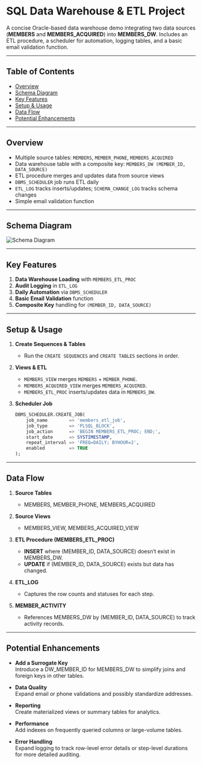 # SQL Data Warehouse & ETL Project

A concise Oracle-based data warehouse demo integrating two data sources (**MEMBERS** and **MEMBERS_ACQUIRED**) into **MEMBERS_DW**. Includes an ETL procedure, a scheduler for automation, logging tables, and a basic email validation function.

---

## Table of Contents
- [Overview](#overview)
- [Schema Diagram](#schema-diagram)
- [Key Features](#key-features)
- [Setup & Usage](#setup--usage)
- [Data Flow](#data-flow)
- [Potential Enhancements](#potential-enhancements)

---

## Overview
- Multiple source tables: `MEMBERS`, `MEMBER_PHONE`, `MEMBERS_ACQUIRED`
- Data warehouse table with a composite key: `MEMBERS_DW (MEMBER_ID, DATA_SOURCE)`
- ETL procedure merges and updates data from source views
- `DBMS_SCHEDULER` job runs ETL daily
- `ETL_LOG` tracks inserts/updates; `SCHEMA_CHANGE_LOG` tracks schema changes
- Simple email validation function

---

## Schema Diagram

![Schema Diagram](saifa18/ETL_Member_SQL_Project/ETL-Schema.png)



---

## Key Features
1. **Data Warehouse Loading** with `MEMBERS_ETL_PROC`
2. **Audit Logging** in `ETL_LOG`
3. **Daily Automation** via `DBMS_SCHEDULER`
4. **Basic Email Validation** function
5. **Composite Key** handling for `(MEMBER_ID, DATA_SOURCE)`

---

## Setup & Usage

1. **Create Sequences & Tables**  
   - Run the `CREATE SEQUENCES` and `CREATE TABLES` sections in order.

2. **Views & ETL**  
   - `MEMBERS_VIEW` merges `MEMBERS` + `MEMBER_PHONE`.  
   - `MEMBERS_ACQUIRED_VIEW` merges `MEMBERS_ACQUIRED`.  
   - `MEMBERS_ETL_PROC` inserts/updates data in `MEMBERS_DW`.

3. **Scheduler Job**  
   ```sql
   DBMS_SCHEDULER.CREATE_JOB(
       job_name        => 'members_etl_job',
       job_type        => 'PLSQL_BLOCK',
       job_action      => 'BEGIN MEMBERS_ETL_PROC; END;',
       start_date      => SYSTIMESTAMP,
       repeat_interval => 'FREQ=DAILY; BYHOUR=2',
       enabled         => TRUE
   );
****


## Data Flow

1. **Source Tables**  
   - MEMBERS, MEMBER_PHONE, MEMBERS_ACQUIRED

2. **Source Views**  
   - MEMBERS_VIEW, MEMBERS_ACQUIRED_VIEW

3. **ETL Procedure (MEMBERS_ETL_PROC)**  
   - **INSERT** where (MEMBER_ID, DATA_SOURCE) doesn’t exist in MEMBERS_DW.  
   - **UPDATE** if (MEMBER_ID, DATA_SOURCE) exists but data has changed.

4. **ETL_LOG**  
   - Captures the row counts and statuses for each step.

5. **MEMBER_ACTIVITY**  
   - References MEMBERS_DW by (MEMBER_ID, DATA_SOURCE) to track activity records.

---

## Potential Enhancements

- **Add a Surrogate Key**  
  Introduce a DW_MEMBER_ID for MEMBERS_DW to simplify joins and foreign keys in other tables.

- **Data Quality**  
  Expand email or phone validations and possibly standardize addresses.

- **Reporting**  
  Create materialized views or summary tables for analytics.

- **Performance**  
  Add indexes on frequently queried columns or large-volume tables.

- **Error Handling**  
  Expand logging to track row-level error details or step-level durations for more detailed auditing.
